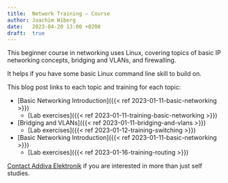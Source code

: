 ```yaml
---
title:  Network Training — Course
author: Joachim Wiberg
date:   2023-04-20 13:00 +0200
draft:  true
---
```


This beginner course in networking uses Linux, covering topics of basic
IP networking concepts, bridging and VLANs, and firewalling.

It helps if you have some basic Linux command line skill to build on.

<!-- more -->

This blog post links to each topic and training for each topic:

 - [Basic Networking Introduction]({{< ref 2023-01-11-basic-networking >}})
   - [Lab exercises]({{< ref 2023-01-11-training-basic-networking >}})
 - [Bridging and VLANs]({{< ref 2023-01-11-bridging-and-vlans >}})
   - [Lab exercises]({{< ref 2023-01-12-training-switching >}})
 - [Basic Networking Introduction]({{< ref 2023-01-11-basic-networking >}})
   - [Lab exercises]({{< ref 2023-01-16-training-routing >}})


[Contact Addiva Elektronik](https://www.addiva.se/contact/) if you are
interested in more than just self studies.
